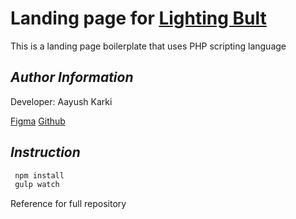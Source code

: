 # Landing page for <a href="https://heatpumpssydney.com.au/">Lighting Bult</a>
This is a landing page boilerplate that uses PHP scripting language

## _Author Information_

Developer: Aayush Karki

[Figma](https://www.figma.com/proto/ilVp0QYqbLyZRnTcOiy6Bb/Lightning-Bult-%7C-Heat-Pumps-Sydney?type=design&node-id=1-59&t=sohGbzFcxSTqwoJf-0&scaling=scale-down-width&page-id=0%3A1&starting-point-node-id=1%3A59)
[Github](https://github.com/aayukarki/soccajoeys)

## _Instruction_

```bash
 npm install
 gulp watch
 ```

Reference for full repository
